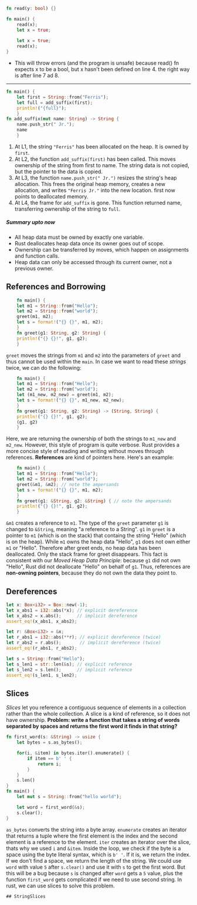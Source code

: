 ```rust
fn read(y: bool) {}

fn main() {
    read(x);
    let x = true;
  
    let x = true;
    read(x);
}
```
- This will throw errors (and the program is unsafe) because read() fn expects x to be a bool, but x hasn't been defined on line 4. the right way is after line 7 ad 8.

-----

```rust
fn main() {  
    let first = String::from("Ferris");  
    let full = add_suffix(first);  
    println!("{full}");  
    }  
fn add_suffix(mut name: String) -> String {
    name.push_str(" Jr.");
    name
    }
```
1. At L1, the string `"Ferris"` has been allocated on the heap. It is owned by `first`.
2. At L2, the function `add_suffix(first)` has been called. This moves ownership of the string from first to name. The string data is not copied, but the pointer to the data is copied.
3. At L3, the function `name.push_str(" Jr.")` resizes the string's heap allocation. This frees the original heap memory, creates a new allocation, and writes `"Ferris Jr."` into the new location. first now points to deallocated memory.
4. At L4, the frame for `add_suffix` is gone. This function returned name, transferring ownership of the string to `full`.

##### Summary upto now
- All heap data must be owned by exactly one variable.
- Rust deallocates heap data once its owner goes out of scope.
- Ownership can be transferred by moves, which happen on assignments and function calls.
- Heap data can only be accessed through its current owner, not a previous owner.

## References and Borrowing
```rust
    fn main() {
    let m1 = String::from("Hello");
    let m2 = String::from("world");
    greet(m1, m2);
    let s = format!("{} {}", m1, m2);
    }
    fn greet(g1: String, g2: String) {
    println!("{} {}!", g1, g2);
    }
```
`greet` moves the strings from `m1` and `m2` into the parameters of `greet` and thus cannot be used within the `main`. In case we want to read these *strings* twice, we can do the following:
```rust
    fn main() {
    let m1 = String::from("Hello");
    let m2 = String::from("world");
    let (m1_new, m2_new) = greet(m1, m2);
    let s = format!("{} {}", m1_new, m2_new);
    }
    fn greet(g1: String, g2: String) -> (String, String) {
    println!("{} {}!", g1, g2);
    (g1, g2)
    }
```
Here, we are returning the ownership of both the strings to `m1_new` and `m2_new`. However, this style of program is quite verbose. Rust provides a more concise style of reading and writing without moves through references.
**References** are kind of pointers here. Here's an example:
```rust
    fn main() {
    let m1 = String::from("Hello");
    let m2 = String::from("world");
    greet(&m1, &m2); // note the ampersands
    let s = format!("{} {}", m1, m2);
    }
    fn greet(g1: &String, g2: &String) { // note the ampersands
    println!("{} {}!", g1, g2);
    }
```
`&m1` creates a reference to `m1`. The type of the `greet` parameter `g1` is changed to `&String`, meaning "a reference to a String". `g1` in `greet` is a pointer to `m1` (which is on the stack) that containg the string "Hello" (which is on the heap).
While `m1` owns the heap data "Hello", `g1` does not own either `m1` or "Hello". Therefore after greet ends, no heap data has been deallocated. Only the stack frame for greet disappears. This fact is consistent with our *Moved Heap Data Principle*: because `g1` did not own "Hello", Rust did not deallocate "Hello" on behalf of `g1`.
Thus, references are **non-owning pointers**, because they do not own the data they point to.

## Dereferences
```rust
let x: Box<i32> = Box::new(-1);
let x_abs1 = i32::abs(*x); // explicit dereference
let x_abs2 = x.abs();      // implicit dereference
assert_eq!(x_abs1, x_abs2);

let r: &Box<i32> = &x;
let r_abs1 = i32::abs(**r); // explicit dereference (twice)
let r_abs2 = r.abs();       // implicit dereference (twice)
assert_eq!(r_abs1, r_abs2);

let s = String::from("Hello");
let s_len1 = str::len(&s); // explicit reference
let s_len2 = s.len();      // implicit reference
assert_eq!(s_len1, s_len2);
```
## Slices
*Slices* let you reference a contiguous sequence of elements in a collection rather than the whole collection. A slice is a kind of reference, so it does not have ownership.
**Problem: write a function that takes a string of words separated by spaces and returns the first word it finds in that string?**
```rust
fn first_word(s: &String) -> usize {
    let bytes = s.as_bytes();

    for(i, &item) in bytes.iter().enumerate() {
        if item == b' ' {
            return i;
        }
    }
    s.len()
}
fn main() {
    let mut s = String::from("hello world");

    let word = first_word(&s);
    s.clear();
}
```
`as_bytes` converts the string into a byte array. `enumerate` creates an iterator that returns a tuple where the first element is the index and the second element is a reference to the element. `iter` creates an iterator over the slice, thats why we used `i` and `&item`. Inside the loop, we check if the byte is a space using the byte literal syntax, which is `b' '`. If it is, we return the index. If we don't find a space, we return the length of the string. We could use `word` with value `5` after `s.clear()` and use it with `s` to get the first word. But this will be a bug because `s` is changed after `word` gets a `5` value, plus the function `first_word` gets complicated if we need to use second string. In rust, we can use slices to solve this problem.
```rust
## StringSlices
